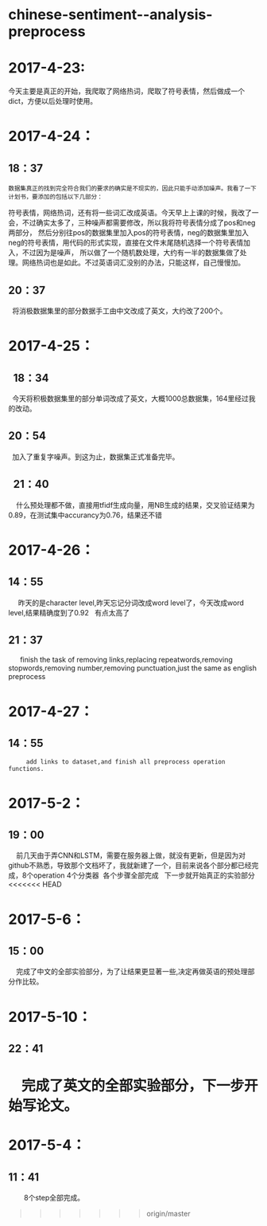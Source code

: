 # chinese-sentiment--analysis-preprocess
2017-4-23:
====  
   今天主要是真正的开始，我爬取了网络热词，爬取了符号表情，然后做成一个dict，方便以后处理时使用。


2017-4-24：
====  

  18：37
  -------  

    数据集真正的找到完全符合我们的要求的确实是不现实的，因此只能手动添加噪声。我看了一下计划书，要添加的包括以下几部分：
符号表情，网络热词，还有将一些词汇改成英语。今天早上上课的时候，我改了一会，不过确实太多了，三种噪声都需要修改，所以我将符号表情分成了pos和neg两部分，
然后分别往pos的数据集里加入pos的符号表情，neg的数据集里加入neg的符号表情，用代码的形式实现，直接在文件末尾随机选择一个符号表情加入，不过因为是噪声，
所以做了一个随机数处理，大约有一半的数据集做了处理。网络热词也是如此。不过英语词汇没别的办法，只能这样，自己慢慢加。


   20：37
   -------  
         将消极数据集里的部分数据手工由中文改成了英文，大约改了200个。
  
  
2017-4-25：
====
   
   18：34
   ------- 
   
         今天将积极数据集里的部分单词改成了英文，大概1000总数据集，164里经过我的改动。
   
   
   20：54
   ------- 
   
         加入了重复字噪声。到这为止，数据集正式准备完毕。
     
   
   
   21：40
   ------- 
   
         什么预处理都不做，直接用tfidf生成向量，用NB生成的结果，交叉验证结果为0.89，在测试集中accurancy为0.76，结果还不错
     
2017-4-26：
====

   14：55
   ------- 
          昨天的是character level,昨天忘记分词改成word level了，今天改成word level,结果精确度到了0.92   有点太高了
      
   21：37
   ------- 
         finish the task of removing links,replacing repeatwords,removing stopwords,removing number,removing punctuation,just the same as english preprocess
      
      
2017-4-27：
====

   14：55
   -------
         add links to dataset,and finish all preprocess operation functions.



2017-5-2：
====

   19：00
   -------
         前几天由于弄CNN和LSTM，需要在服务器上做，就没有更新，但是因为对github不熟悉，导致那个文档坏了，我就新建了一个，目前来说各个部分都已经完成，8个operation  4个分类器  各个步骤全部完成   下一步就开始真正的实验部分
<<<<<<< HEAD


 
2017-5-6：
====
   15：00
   -------
         完成了中文的全部实验部分，为了让结果更显著一些,决定再做英语的预处理部分作比较。


2017-5-10：
====
   22：41
   -------
         完成了英文的全部实验部分，下一步开始写论文。
=======
         
         
2017-5-4：
====

   11：41
   -------
         8个step全部完成。
>>>>>>> origin/master

